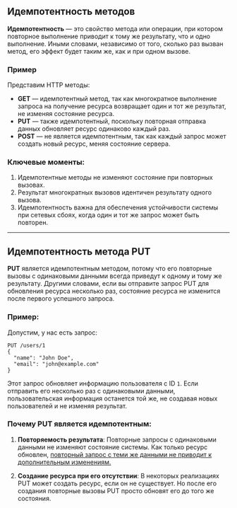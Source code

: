 ## Идемпотентность методов

**Идемпотентность** — это свойство метода или операции, при котором повторное выполнение приводит к тому же результату, что и одно выполнение. Иными словами, независимо от того, сколько раз вызван метод, его эффект будет таким же, как и при одном вызове.

### Пример

Представим HTTP методы:

- **GET** — идемпотентный метод, так как многократное выполнение запроса на получение ресурса возвращает один и тот же результат, не изменяя состояние ресурса.
- **PUT** — также идемпотентный, поскольку повторная отправка данных обновляет ресурс одинаково каждый раз.
- **POST** — не является идемпотентным, так как каждый запрос может создать новый ресурс, меняя состояние сервера.

### Ключевые моменты:
1. Идемпотентные методы не изменяют состояние при повторных вызовах.
2. Результат многократных вызовов идентичен результату одного вызова.
3. Идемпотентность важна для обеспечения устойчивости системы при сетевых сбоях, когда один и тот же запрос может быть повторен.


---


## Идемпотентность метода PUT

**PUT** является идемпотентным методом, потому что его повторные вызовы с одинаковыми данными всегда приведут к одному и тому же результату. Другими словами, если вы отправите запрос PUT для обновления ресурса несколько раз, состояние ресурса не изменится после первого успешного запроса.

### Пример:

Допустим, у нас есть запрос:

```http
PUT /users/1
{
  "name": "John Doe",
  "email": "john@example.com"
}
```

Этот запрос обновляет информацию пользователя с ID `1`. Если отправить его несколько раз с одинаковыми данными, пользовательская информация останется той же, не создавая новых пользователей и не изменяя результат.

### Почему PUT является идемпотентным:

1. **Повторяемость результата**: Повторные запросы с одинаковыми данными не изменяют состояние системы. Как только ресурс обновлен, <u>повторный запрос с теми же данными не приводит к дополнительным изменениям.</u>
   
2. **Создание ресурса при его отсутствии**: В некоторых реализациях PUT может создать ресурс, если он не существует. Но после его создания повторные вызовы PUT просто обновят его до того же состояния.

